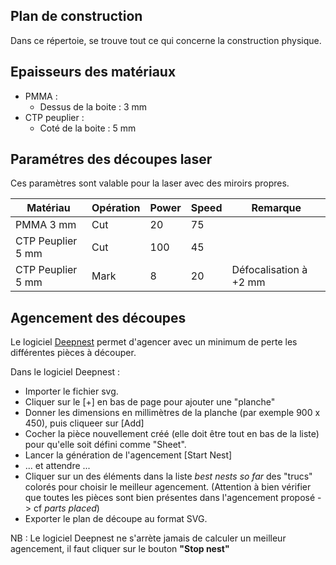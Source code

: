 ## Plan de construction ##
Dans ce répertoie, se trouve tout ce qui concerne la construction physique.


## Epaisseurs des matériaux ##
* PMMA :
  * Dessus de la boite : 3 mm
* CTP peuplier :
  * Coté de la boite : 5 mm

## Paramétres des découpes laser ##
Ces paramètres sont valable pour la laser avec des miroirs propres.

| Matériau | Opération | Power | Speed | Remarque |
|----------|-----------|------|-------|----------|
| PMMA 3 mm | Cut | 20 | 75 | |
| CTP Peuplier 5 mm | Cut | 100 | 45 | |
| CTP Peuplier 5 mm | Mark | 8 | 20 | Défocalisation à +2 mm |

## Agencement des découpes ##
Le logiciel [Deepnest](https://deepnest.io/) permet d'agencer avec un minimum de perte les différentes pièces à découper.

Dans le logiciel Deepnest :
- Importer le fichier svg.
- Cliquer sur le [+] en bas de page pour ajouter une "planche"
- Donner les dimensions en millimètres de la planche (par exemple 900 x 450), puis cliqueer sur [Add]
- Cocher la pièce nouvellement créé (elle doit être tout en bas de la liste) pour qu'elle soit défini comme "Sheet".
- Lancer la génération de l'agencement [Start Nest]
- ... et attendre ...
- Cliquer sur un des éléments dans la liste *best nests so far* des "trucs" colorés pour choisir le meilleur agencement.
(Attention à bien vérifier que toutes les pièces sont bien présentes dans l'agencement proposé -> cf *parts placed*)
- Exporter le plan de découpe au format SVG.

NB : Le logiciel Deepnest ne s'arrète jamais de calculer un meilleur agencement, il faut cliquer sur le bouton **"Stop nest"**
